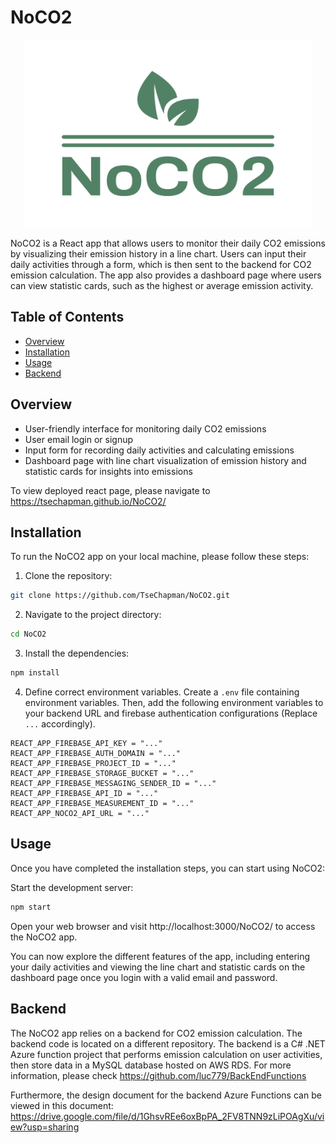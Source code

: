 # NoCO2

<p align="center">
  <img width="460" height="300" src="./src/assets/noco2-logo.png">
</p>

NoCO2 is a React app that allows users to monitor their daily CO2 emissions by visualizing their emission history in a line chart. Users can input their daily activities through a form, which is then sent to the backend for CO2 emission calculation. The app also provides a dashboard page where users can view statistic cards, such as the highest or average emission activity.

## Table of Contents

- [Overview](#overview)
- [Installation](#installation)
- [Usage](#usage)
- [Backend](#backend)

## Overview

- User-friendly interface for monitoring daily CO2 emissions
- User email login or signup
- Input form for recording daily activities and calculating emissions
- Dashboard page with line chart visualization of emission history and statistic cards for insights into emissions

To view deployed react page, please navigate to https://tsechapman.github.io/NoCO2/

## Installation

To run the NoCO2 app on your local machine, please follow these steps:

1. Clone the repository:

```bash
git clone https://github.com/TseChapman/NoCO2.git
```

2. Navigate to the project directory:

```bash
cd NoCO2
```

3. Install the dependencies:

```bash
npm install
```

4. Define correct environment variables. Create a `.env` file containing environment variables. Then, add the following environment variables to your backend URL and firebase authentication configurations (Replace `...` accordingly).

```
REACT_APP_FIREBASE_API_KEY = "..."
REACT_APP_FIREBASE_AUTH_DOMAIN = "..."
REACT_APP_FIREBASE_PROJECT_ID = "..."
REACT_APP_FIREBASE_STORAGE_BUCKET = "..."
REACT_APP_FIREBASE_MESSAGING_SENDER_ID = "..."
REACT_APP_FIREBASE_API_ID = "..."
REACT_APP_FIREBASE_MEASUREMENT_ID = "..."
REACT_APP_NOCO2_API_URL = "..."
```

## Usage

Once you have completed the installation steps, you can start using NoCO2:

Start the development server:
```bash
npm start
```
Open your web browser and visit http://localhost:3000/NoCO2/ to access the NoCO2 app.

You can now explore the different features of the app, including entering your daily activities and viewing the line chart and statistic cards on the dashboard page once you login with a valid email and password.

## Backend

The NoCO2 app relies on a backend for CO2 emission calculation. The backend code is located on a different repository. The backend is a C# .NET Azure function project that performs emission calculation on user activities, then store data in a MySQL database hosted on AWS RDS. For more information, please check https://github.com/luc779/BackEndFunctions

Furthermore, the design document for the backend Azure Functions can be viewed in this document: https://drive.google.com/file/d/1GhsvREe6oxBpPA_2FV8TNN9zLiPOAgXu/view?usp=sharing
